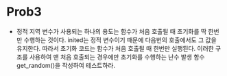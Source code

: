 # Prob3
- 정적 지역 변수가 사용되는 하나의 용도는 함수가 처음 호출될 때 초기화를 딱 한번만 수행하는 것이다. inited는 정적 변수이기 때문에 다음번의 호출에서도 그 값을 유지한다. 따라서 초기화 코드는 함수가 처음 호출될 때 한번만 실행된다. 이러한 구조를 사용하여 맨 처음 호출되는 경우에만 초기화를 수행하는 난수 발생 함수 get_random()을 작성하여 테스트하라.
